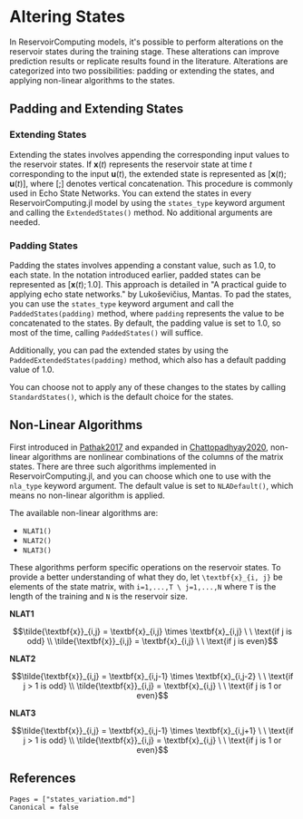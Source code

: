 # Altering States

In ReservoirComputing models, it's possible to perform alterations on the reservoir states during the training stage. These alterations can improve prediction results or replicate results found in the literature. Alterations are categorized into two possibilities: padding or extending the states, and applying non-linear algorithms to the states.

## Padding and Extending States

### Extending States

Extending the states involves appending the corresponding input values to the reservoir states. If $\textbf{x}(t)$ represents the reservoir state at time $t$ corresponding to the input $\textbf{u}(t)$, the extended state is represented as $[\textbf{x}(t); \textbf{u}(t)]$, where $[;]$ denotes vertical concatenation. This procedure is commonly used in Echo State Networks. You can extend the states in every ReservoirComputing.jl model by using the `states_type` keyword argument and calling the `ExtendedStates()` method. No additional arguments are needed.

### Padding States

Padding the states involves appending a constant value, such as 1.0, to each state. In the notation introduced earlier, padded states can be represented as $[\textbf{x}(t); 1.0]$. This approach is detailed in "A practical guide to applying echo state networks." by Lukoševičius, Mantas. To pad the states, you can use the `states_type` keyword argument and call the `PaddedStates(padding)` method, where `padding` represents the value to be concatenated to the states. By default, the padding value is set to 1.0, so most of the time, calling `PaddedStates()` will suffice.

Additionally, you can pad the extended states by using the `PaddedExtendedStates(padding)` method, which also has a default padding value of 1.0.

You can choose not to apply any of these changes to the states by calling `StandardStates()`, which is the default choice for the states.

## Non-Linear Algorithms

First introduced in [Pathak2017](@cite) and expanded in [Chattopadhyay2020](@cite), non-linear algorithms are nonlinear combinations of the columns of the matrix states. There are three such algorithms implemented in ReservoirComputing.jl, and you can choose which one to use with the `nla_type` keyword argument. The default value is set to `NLADefault()`, which means no non-linear algorithm is applied.

The available non-linear algorithms are:

  - `NLAT1()`
  - `NLAT2()`
  - `NLAT3()`

These algorithms perform specific operations on the reservoir states. To provide a better understanding of what they do, let ``\textbf{x}_{i, j}`` be elements of the state matrix, with ``i=1,...,T \ j=1,...,N`` where ``T`` is the length of the training and ``N`` is the reservoir size.

**NLAT1**

```math
\tilde{\textbf{x}}_{i,j} = \textbf{x}_{i,j} \times \textbf{x}_{i,j} \ \ \text{if j is odd} \\
\tilde{\textbf{x}}_{i,j} = \textbf{x}_{i,j}  \ \ \text{if j is even}
```

**NLAT2**

```math
\tilde{\textbf{x}}_{i,j} = \textbf{x}_{i,j-1} \times \textbf{x}_{i,j-2} \ \ \text{if j > 1 is odd} \\
\tilde{\textbf{x}}_{i,j} = \textbf{x}_{i,j}  \ \ \text{if j is 1 or even}
```

**NLAT3**

```math
\tilde{\textbf{x}}_{i,j} = \textbf{x}_{i,j-1} \times \textbf{x}_{i,j+1} \ \ \text{if j > 1 is odd} \\
\tilde{\textbf{x}}_{i,j} = \textbf{x}_{i,j}  \ \ \text{if j is 1 or even}
```

## References

```@bibliography
Pages = ["states_variation.md"]
Canonical = false
```